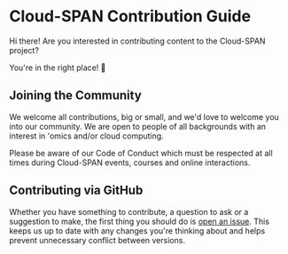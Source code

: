 # Cloud-SPAN Contribution Guide
Hi there! Are you interested in contributing content to the Cloud-SPAN project? 

You're in the right place! 🎉

## Joining the Community
We welcome all contributions, big or small, and we'd love to welcome you into our community. We are open to people of all backgrounds with an interest in 'omics and/or cloud computing.

Please be aware of our Code of Conduct which must be respected at all times during Cloud-SPAN events, courses and online interactions.

## Contributing via GitHub
Whether you have something to contribute, a question to ask or a suggestion to make, the first thing you should do is [open an issue]("https://docs.github.com/en/issues/tracking-your-work-with-issues/about-issues"). This keeps us up to date with any changes you're thinking about and helps prevent unnecessary conflict between versions.

